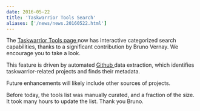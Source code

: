```yaml
---
date: 2016-05-22
title: 'Taskwarrior Tools Search'
aliases: ['/news/news.20160522.html']
---
```

<div class="col-md-8 main">
 <div class="row">
  <p>
   The
   <a href="/tools/">
    Taskwarrior Tools page
   </a>
   now has interactive
            categorized search capabilities, thanks to a significant contribution
            by Bruno Vernay. We encourage you to take a look.
  </p>
  <p>
   This feature is driven by automated
   <a href="https://github.com">
    Github
   </a>
   data extraction, which identifies taskwarrior-related projects and
            finds their metadata.
  </p>
  <p>
   Future enhancements will likely include other sources of projects.
  </p>
  <p>
   Before today, the tools list was manually curated, and a fraction of
            the size. It took many hours to update the list. Thank you Bruno.
  </p>
  <br/>
  <br/>
 </div>
</div>


